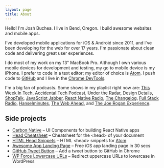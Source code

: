 ```yaml
---
layout: page
title: About
---
```


<!-- <img src="/public/img/josh-proq-prisma-head.jpg" width="200" height="auto" style="margin-left: auto; margin-right: auto; border-radius: 50%;"> -->

Hello! I'm Josh Buchea. I live in Bend, Oregon. I build awesome websites and mobile apps.

I've developed mobile applications for iOS & Android since 2011, and I've been developing for the web for over 17 years. I'm passionate about clean code and delivering great user experiences.

I do most of my work on my 13&quot; MacBook Pro. Although I own various mobile devices for development and testing, my go to mobile device is my iPhone. I prefer to code in a text editor; my editor of choice is [Atom](https://atom.io/). I push code to [GitHub](https://github.com/joshbuchea) and I live in the [Chrome DevTools](https://developers.google.com/chrome-developer-tools/).

I'm a big fan of podcasts. Some shows in my playlist right now are: [This Week In Tech](http://twit.tv/twit), [Accidental Tech Podcast](http://atp.fm/), [Under the Radar](https://www.relay.fm/radar), [Design Details](http://www.designdetails.fm/), [ShopTalk](http://shoptalkshow.com/), [JavaScript Jabber](http://devchat.tv/js-jabber/), [React Native Radio](https://itunes.apple.com/podcast/react-native-radio/id1058647602?mt=2), [The Changelog](https://changelog.com/podcast/), [Full Stack Radio](http://www.fullstackradio.com/), [Hanselminutes](http://hanselminutes.com/), [The Web Ahead](http://5by5.tv/webahead), and [The Joe Rogan Experience](http://joerogan.net/podcasts/).

## Side projects

- [Carbon Native](https://github.com/carbon-native/carbon-native) – UI Components for building React Native apps
- [Head Cheatsheet](https://github.com/joshbuchea/HEAD) – Cheatsheet for the \<head\> of your document
- [HTML Head Snippets](https://atom.io/packages/html-head-snippets) – HTML \<head\> snippets for [Atom](https://atom.io/)
- [Awesome App Landing Page](https://github.com/joshbuchea/awesome-app-landing-page) – Free iOS app landing page in 30 secs
- [GitHub Tweet Button](https://github.com/joshbuchea/github-tweet-button) – Add a tweet button to GitHub in Chrome
- [WP Force Lowercase URLs](https://github.com/joshbuchea/wp-force-lowercase-urls) – Redirect uppercase URLs to lowercase in WordPress
